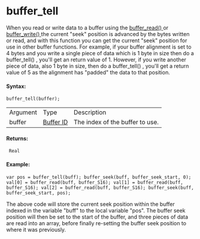 # buffer_tell

When you read or write data to a buffer using the [ buffer_read()
](buffer_read) or [ buffer_write() ](buffer_write) the current
"seek" position is advanced by the bytes written or read, and with this
function you can get the current "seek" position for use in other buffer
functions. For example, if your buffer alignment is set to 4 bytes and
you write a single piece of data which is 1 byte in size then do a
buffer_tell() , you'll get an return value of 1. However, if you write
another piece of data, also 1 byte in size, then do a buffer_tell() ,
you'll get a return value of 5 as the alignment has "padded" the data to
that position.

#### Syntax:

``` gml
buffer_tell(buffer);
```

|          |                                                                                       |                                 |
|----------|---------------------------------------------------------------------------------------|---------------------------------|
| Argument | Type                                                                                  | Description                     |
| buffer   |  [Buffer ID](../../../../GameMaker_Language/GML_Reference/Buffers/buffer_create)  | The index of the buffer to use. |

#### Returns:

``` gml
 Real
```

#### Example:

``` gml
var pos = buffer_tell(buff); buffer_seek(buff, buffer_seek_start, 0); val[0] = buffer_read(buff, buffer_S16); val[1] = buffer_read(buff, buffer_S16); val[2] = buffer_read(buff, buffer_S16); buffer_seek(buff, buffer_seek_start, pos);
```

The above code will store the current seek position within the buffer
indexed in the variable "buff" to the local variable "pos". The buffer
seek position will then be set to the start of the buffer, and three
pieces of data are read into an array, before finally re-setting the
buffer seek position to where it was previously.
